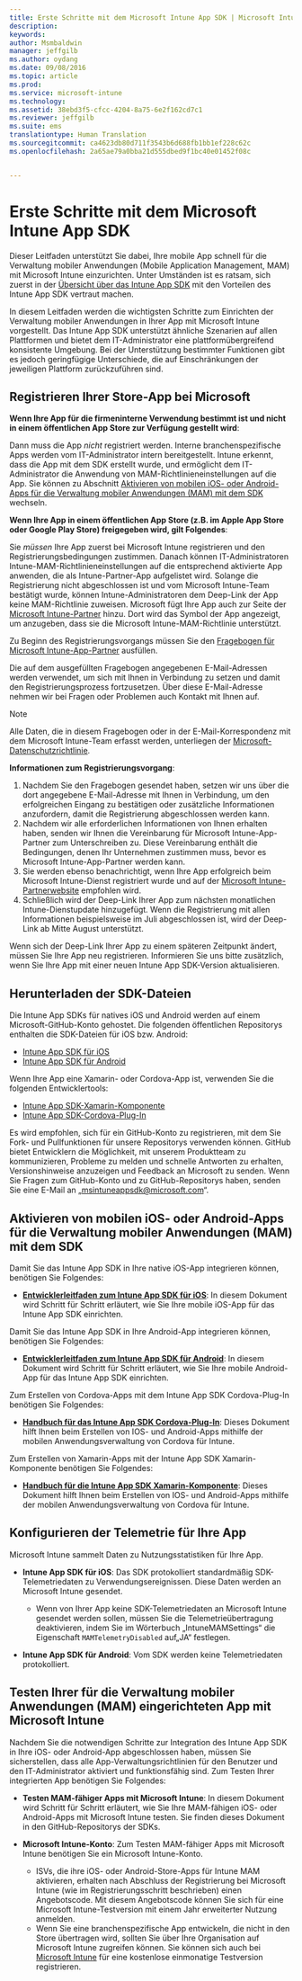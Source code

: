 ```yaml
---
title: Erste Schritte mit dem Microsoft Intune App SDK | Microsoft Intune
description: 
keywords: 
author: Msmbaldwin
manager: jeffgilb
ms.author: oydang
ms.date: 09/08/2016
ms.topic: article
ms.prod: 
ms.service: microsoft-intune
ms.technology: 
ms.assetid: 38ebd3f5-cfcc-4204-8a75-6e2f162cd7c1
ms.reviewer: jeffgilb
ms.suite: ems
translationtype: Human Translation
ms.sourcegitcommit: ca4623db80d711f3543b6d688fb1bb1ef228c62c
ms.openlocfilehash: 2a65ae79a0bba21d555dbed9f1bc40e01452f08c


---
```


# <a name="get-started-with-the-microsoft-intune-app-sdk"></a>Erste Schritte mit dem Microsoft Intune App SDK

Dieser Leitfaden unterstützt Sie dabei, Ihre mobile App schnell für die Verwaltung mobiler Anwendungen (Mobile Application Management, MAM) mit Microsoft Intune einzurichten. Unter Umständen ist es ratsam, sich zuerst in der [Übersicht über das Intune App SDK](intune-app-sdk.md) mit den Vorteilen des Intune App SDK vertraut machen.

In diesem Leitfaden werden die wichtigsten Schritte zum Einrichten der Verwaltung mobiler Anwendungen in Ihrer App mit Microsoft Intune vorgestellt. Das Intune App SDK unterstützt ähnliche Szenarien auf allen Plattformen und bietet dem IT-Administrator eine plattformübergreifend konsistente Umgebung. Bei der Unterstützung bestimmter Funktionen gibt es jedoch geringfügige Unterschiede, die auf Einschränkungen der jeweiligen Plattform zurückzuführen sind.

## <a name="register-your-store-app-with-microsoft"></a>Registrieren Ihrer Store-App bei Microsoft

**Wenn Ihre App für die firmeninterne Verwendung bestimmt ist und nicht in einem öffentlichen App Store zur Verfügung gestellt wird**:

Dann muss die App *nicht* registriert werden. Interne branchenspezifische Apps werden vom IT-Administrator intern bereitgestellt. Intune erkennt, dass die App mit dem SDK erstellt wurde, und ermöglicht dem IT-Administrator die Anwendung von MAM-Richtlinieneinstellungen auf die App. Sie können zu Abschnitt [Aktivieren von mobilen iOS- oder Android-Apps für die Verwaltung mobiler Anwendungen (MAM) mit dem SDK](#enable-your-ios-or-android-mobile-app-for-mam-with-the-sdk) wechseln.

**Wenn Ihre App in einem öffentlichen App Store (z.B. im Apple App Store oder Google Play Store) freigegeben wird, gilt Folgendes**:

Sie *müssen* Ihre App zuerst bei Microsoft Intune registrieren und den Registrierungsbedingungen zustimmen. Danach können IT-Administratoren Intune-MAM-Richtlinieneinstellungen auf die entsprechend aktivierte App anwenden, die als Intune-Partner-App aufgelistet wird. Solange die Registrierung nicht abgeschlossen ist und vom Microsoft Intune-Team bestätigt wurde, können Intune-Administratoren dem Deep-Link der App keine MAM-Richtlinie zuweisen. Microsoft fügt Ihre App auch zur Seite der [Microsoft Intune-Partner](https://www.microsoft.com/en-us/cloud-platform/microsoft-intune-apps) hinzu. Dort wird das Symbol der App angezeigt, um anzugeben, dass sie die Microsoft Intune-MAM-Richtlinie unterstützt.

Zu Beginn des Registrierungsvorgangs müssen Sie den [Fragebogen für Microsoft Intune-App-Partner](https://forms.office.com/Pages/ResponsePage.aspx?id=v4j5cvGGr0GRqy180BHbR6oOVGFZ3pxJmwSN1N_eXwJUQUc5Mkw2UVU0VzI5WkhQOEYyMENWNDBWRS4u) ausfüllen.

Die auf dem ausgefüllten Fragebogen angegebenen E-Mail-Adressen werden verwendet, um sich mit Ihnen in Verbindung zu setzen und damit den Registrierungsprozess fortzusetzen. Über diese E-Mail-Adresse nehmen wir bei Fragen oder Problemen auch Kontakt mit Ihnen auf.

> [!NOTE]
> Alle Daten, die in diesem Fragebogen oder in der E-Mail-Korrespondenz mit dem Microsoft Intune-Team erfasst werden, unterliegen der [Microsoft-Datenschutzrichtlinie](https://www.microsoft.com/en-us/privacystatement/default.aspx).

**Informationen zum Registrierungsvorgang**:

1. Nachdem Sie den Fragebogen gesendet haben, setzen wir uns über die dort angegebene E-Mail-Adresse mit Ihnen in Verbindung, um den erfolgreichen Eingang zu bestätigen oder zusätzliche Informationen anzufordern, damit die Registrierung abgeschlossen werden kann.
2. Nachdem wir alle erforderlichen Informationen von Ihnen erhalten haben, senden wir Ihnen die Vereinbarung für Microsoft Intune-App-Partner zum Unterschreiben zu. Diese Vereinbarung enthält die Bedingungen, denen Ihr Unternehmen zustimmen muss, bevor es Microsoft Intune-App-Partner werden kann.
3. Sie werden ebenso benachrichtigt, wenn Ihre App erfolgreich beim Microsoft Intune-Dienst registriert wurde und auf der [Microsoft Intune-Partnerwebsite](https://www.microsoft.com/en-us/cloud-platform/microsoft-intune-apps) empfohlen wird.
4. Schließlich wird der Deep-Link Ihrer App zum nächsten monatlichen Intune-Dienstupdate hinzugefügt. Wenn die Registrierung mit allen Informationen beispielsweise im Juli abgeschlossen ist, wird der Deep-Link ab Mitte August unterstützt.

Wenn sich der Deep-Link Ihrer App zu einem späteren Zeitpunkt ändert, müssen Sie Ihre App neu registrieren. Informieren Sie uns bitte zusätzlich, wenn Sie Ihre App mit einer neuen Intune App SDK-Version aktualisieren.



## <a name="download-the-sdk-files"></a>Herunterladen der SDK-Dateien

Die Intune App SDKs für natives iOS und Android werden auf einem Microsoft-GitHub-Konto gehostet. Die folgenden öffentlichen Repositorys enthalten die SDK-Dateien für iOS bzw. Android:

* [Intune App SDK für iOS](https://github.com/msintuneappsdk/ms-intune-app-sdk-ios)
* [Intune App SDK für Android](https://github.com/msintuneappsdk/ms-intune-app-sdk-android)

Wenn Ihre App eine Xamarin- oder Cordova-App ist, verwenden Sie die folgenden Entwicklertools:

* [Intune App SDK-Xamarin-Komponente](https://github.com/msintuneappsdk/intune-app-sdk-xamarin)
* [Intune App SDK-Cordova-Plug-In](https://github.com/msintuneappsdk/cordova-plugin-ms-intune-mam)

Es wird empfohlen, sich für ein GitHub-Konto zu registrieren, mit dem Sie Fork- und Pullfunktionen für unsere Repositorys verwenden können. GitHub bietet Entwicklern die Möglichkeit, mit unserem Produktteam zu kommunizieren, Probleme zu melden und schnelle Antworten zu erhalten, Versionshinweise anzuzeigen und Feedback an Microsoft zu senden. Wenn Sie Fragen zum GitHub-Konto und zu GitHub-Repositorys haben, senden Sie eine E-Mail an „msintuneappsdk@microsoft.com“.





## <a name="enable-your-ios-or-android-mobile-app-for-mam-with-the-sdk"></a>Aktivieren von mobilen iOS- oder Android-Apps für die Verwaltung mobiler Anwendungen (MAM) mit dem SDK

Damit Sie das Intune App SDK in Ihre native iOS-App integrieren können, benötigen Sie Folgendes:

* **[Entwicklerleitfaden zum Intune App SDK für iOS](intune-app-sdk-ios.md)**: In diesem Dokument wird Schritt für Schritt erläutert, wie Sie Ihre mobile iOS-App für das Intune App SDK einrichten.


Damit Sie das Intune App SDK in Ihre Android-App integrieren können, benötigen Sie Folgendes:

* **[Entwicklerleitfaden zum Intune App SDK für Android](intune-app-sdk-android.md)**: In diesem Dokument wird Schritt für Schritt erläutert, wie Sie Ihre mobile Android-App für das Intune App SDK einrichten.

Zum Erstellen von Cordova-Apps mit dem Intune App SDK Cordova-Plug-In benötigen Sie Folgendes:

* **[Handbuch für das Intune App SDK Cordova-Plug-In](intune-app-sdk-cordova)**: Dieses Dokument hilft Ihnen beim Erstellen von IOS- und Android-Apps mithilfe der mobilen Anwendungsverwaltung von Cordova für Intune.

Zum Erstellen von Xamarin-Apps mit der Intune App SDK Xamarin-Komponente benötigen Sie Folgendes:

* **[Handbuch für die Intune App SDK Xamarin-Komponente](intune-app-sdk-xamarin)**: Dieses Dokument hilft Ihnen beim Erstellen von IOS- und Android-Apps mithilfe der mobilen Anwendungsverwaltung von Cordova für Intune.




## <a name="configure-telemetry-for-your-app"></a>Konfigurieren der Telemetrie für Ihre App

Microsoft Intune sammelt Daten zu Nutzungsstatistiken für Ihre App.

* **Intune App SDK für iOS**: Das SDK protokolliert standardmäßig SDK-Telemetriedaten zu Verwendungsereignissen. Diese Daten werden an Microsoft Intune gesendet.

    * Wenn von Ihrer App keine SDK-Telemetriedaten an Microsoft Intune gesendet werden sollen, müssen Sie die Telemetrieübertragung deaktivieren, indem Sie im Wörterbuch „IntuneMAMSettings“ die Eigenschaft `MAMTelemetryDisabled` auf„JA“ festlegen.

* **Intune App SDK für Android**: Vom SDK werden keine Telemetriedaten protokolliert.

## <a name="test-your-mam-enabled-app-with-microsoft-intune"></a>Testen Ihrer für die Verwaltung mobiler Anwendungen (MAM) eingerichteten App mit Microsoft Intune

Nachdem Sie die notwendigen Schritte zur Integration des Intune App SDK in Ihre iOS- oder Android-App abgeschlossen haben, müssen Sie sicherstellen, dass alle App-Verwaltungsrichtlinien für den Benutzer und den IT-Administrator aktiviert und funktionsfähig sind. Zum Testen Ihrer integrierten App benötigen Sie Folgendes:

<!--TODO-->

* **Testen MAM-fähiger Apps mit Microsoft Intune**: In diesem Dokument wird Schritt für Schritt erläutert, wie Sie Ihre MAM-fähigen iOS- oder Android-Apps mit Microsoft Intune testen. Sie finden dieses Dokument in den GitHub-Repositorys der SDKs.

* **Microsoft Intune-Konto**: Zum Testen MAM-fähiger Apps mit Microsoft Intune benötigen Sie ein Microsoft Intune-Konto.
    * ISVs, die ihre iOS- oder Android-Store-Apps für Intune MAM aktivieren, erhalten nach Abschluss der Registrierung bei Microsoft Intune (wie im Registrierungsschritt beschrieben) einen Angebotscode. Mit diesem Angebotscode können Sie sich für eine Microsoft Intune-Testversion mit einem Jahr erweiterter Nutzung anmelden.
    * Wenn Sie eine branchenspezifische App entwickeln, die nicht in den Store übertragen wird, sollten Sie über Ihre Organisation auf Microsoft Intune zugreifen können. Sie können sich auch bei [Microsoft Intune](https://portal.office.com/Signup/Signup.aspx?OfferId=40BE278A-DFD1-470a-9EF7-9F2596EA7FF9&dl=INTUNE_A&ali=1#0) für eine kostenlose einmonatige Testversion registrieren.



<!--HONumber=Nov16_HO3-->


